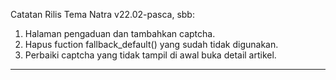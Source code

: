 Catatan Rilis Tema Natra v22.02-pasca, sbb:

1. Halaman pengaduan dan tambahkan captcha.
2. Hapus fuction fallback_default() yang sudah tidak digunakan.
3. Perbaiki captcha yang tidak tampil di awal buka detail artikel.


****************************************************************
